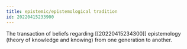 ```yaml
---
title: epistemic/epistemological tradition
id: 20220415233900
---
```


The transaction of beliefs regarding [[20220415234300]] epistemology (theory of knowledge and knowing) from one generation to another.
